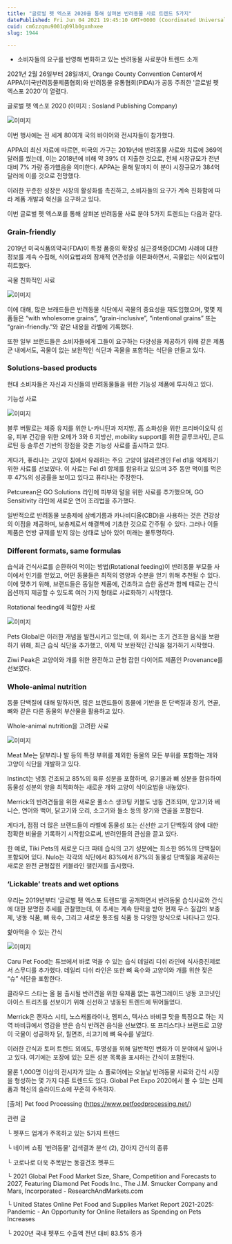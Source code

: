 ```yaml
---
title: "글로벌 펫 엑스포 2020을 통해 살펴본 반려동물 사료 트렌드 5가지"
datePublished: Fri Jun 04 2021 19:45:10 GMT+0000 (Coordinated Universal Time)
cuid: cm6zzqmu9001q09lb0gxmhxee
slug: 1944

---
```



- 소비자들의 요구를 반영해 변화하고 있는 반려동물 사료분야 트렌드 소개

2021년 2월 26일부터 28일까지, Orange County Convention Center에서 APPA(미국반려동물제품협회)와 반려동물 유통협회(PIDA)가 공동 주최한 '글로벌 펫 엑스포 2020'이 열렸다.

글로벌 펫 엑스포 2020 (이미지 : Sosland Publishing Company)

![이미지](https://cdn.hashnode.com/res/hashnode/image/upload/v1739248636376/15eb6e0e-aa5a-4bed-946a-59d6c5dc1a6a.jpeg)

이번 행사에는 전 세계 80여개 국의 바이어와 전시자들이 참가했다.

APPA의 최신 자료에 따르면, 미국의 가구는 2019년에 반려동물 사료와 치료에 369억 달러를 썼는데, 이는 2018년에 비해 약 39% 더 지출한 것으로, 전체 시장규모가 전년 대비 7% 가량 증가했음을 의미한다. APPA는 올해 말까지 이 분야 시장규모가 384억 달러에 이를 것으로 전망했다.

이러한 꾸준한 성장은 시장의 활성화를 촉진하고, 소비자들의 요구가 계속 진화함에 따라 제품 개발과 혁신을 요구하고 있다.

이번 글로벌 펫 엑스포를 통해 살펴본 반려동물 사료 분야 5가지 트렌드는 다음과 같다.

### Grain-friendly

2019년 미국식품의약국(FDA)이 특정 품종의 확장성 심근경색증(DCM) 사례에 대한 정보를 계속 수집해, 식이요법과의 잠재적 연관성을 이론화하면서, 곡물없는 식이요법이 히트했다.

곡물 친화적인 사료

![이미지](https://cdn.hashnode.com/res/hashnode/image/upload/v1739248638826/32e41c91-e1e7-446f-8f0f-73ce9b09bc9b.jpeg)

이에 대해, 많은 브래드들은 반려동물 식단에서 곡물의 중요성을 재도입했으며, 몇몇 제품들은 “with wholesome grains”, “grain-inclusive”, “intentional grains” 또는 “grain-friendly.”와 같은 내용을 라벨에 기록했다.

또한 일부 브랜드들은 소비자들에게 그들이 요구하는 다양성을 제공하기 위해 같은 제품군 내에서도, 곡물이 없는 보완적인 식단과 곡물을 포함하는 식단을 만들고 있다.

### Solutions-based products

현대 소비자들은 자신과 자신들의 반려동물들을 위한 기능성 제품에 투자하고 있다.

기능성 사료

![이미지](https://cdn.hashnode.com/res/hashnode/image/upload/v1739248641277/e6582c8d-a586-4c3a-8499-68842dd2f1b8.jpeg)

블루 버팔로는 체중 유지를 위한 L-카니틴과 저지방, 高 소화성을 위한 프리바이오틱 섬유, 피부 건강을 위한 오메가 3와 6 지방산, mobility support를 위한 글루코사민, 콘드로틴 등 솔루션 기반의 장점을 갖춘 기능성 사료를 출시하고 있다.

게다가, 퓨리나는 고양이 침에서 유래하는 주요 고양이 알레르겐인 Fel d1을 억제하기 위한 사료를 선보였다. 이 사료는 Fel d1 항체를 함유하고 있으며 3주 동안 먹이를 먹은 후 47%의 성공률을 보이고 있다고 퓨리나는 주장한다.

Petcurean은 GO Solutions 라인에 피부와 털을 위한 사료를 추가했으며, GO Sensitivity 라인에 새로운 연어 조리법을 추가했다.

일반적으로 반려동물 보충제에 삼베기름과 카나비디올(CBD)을 사용하는 것은 건강상의 이점을 제공하며, 보충제로서 해결책에 기초한 것으로 간주될 수 있다. 그러나 이들 제품은 연방 규제를 받지 않는 상태로 남아 있어 미래는 불투명하다.

### Different formats, same formulas

습식과 건식사료를 순환하여 먹이는 방법(Rotational feeding)이 반려동물 부모들 사이에서 인기를 얻었고, 어떤 동물들은 최적의 영양과 수분을 얻기 위해 추천될 수 있다. 이에 맞추기 위해, 브랜드들은 동일한 제품에, 건조하고 습한 옵션과 함께 때로는 간식 옵션까지 제공할 수 있도록 여러 가지 형태로 사료화하기 시작했다.

Rotational feeding에 적합한 사료

![이미지](https://cdn.hashnode.com/res/hashnode/image/upload/v1739248643463/3bf4d4b0-8de2-46bf-803a-ea009f3000cb.jpeg)

Pets Global은 이러한 개념을 발전시키고 있는데, 이 회사는 초기 건조한 음식을 보완하기 위해, 최근 습식 식단을 추가했고, 이제 막 보완적인 간식을 첨가하기 시작했다.

Ziwi Peak은 고양이와 개를 위한 완전하고 균형 잡힌 다이어트 제품인 Provenance를 선보였다.

### Whole-animal nutrition

동물 단백질에 대해 말하자면, 많은 브랜드들이 동물에 기반을 둔 단백질과 장기, 연골, 뼈와 같은 다른 동물의 부산물을 활용하고 있다.

Whole-animal nutrition을 고려한 사료

![이미지](https://cdn.hashnode.com/res/hashnode/image/upload/v1739248645739/97138f91-b77c-423a-a6d2-f19c75f36587.jpeg)

Meat Me는 닭부리나 발 등의 특정 부위를 제외한 동물의 모든 부위를 포함하는 개와 고양이 식단을 개발하고 있다.

Instinct는 냉동 건조되고 85%의 육류 성분을 포함하며, 유기물과 뼈 성분을 함유하여 동물성 성분의 양을 최적화하는 새로운 개와 고양이 식이요법을 내놓았다.

Merrick의 반려견들을 위한 새로운 풀소스 생코팅 키블도 냉동 건조되며, 양고기와 베니슨, 연어와 백어, 닭고기와 오리, 소고기와 들소 등의 장기와 연골을 포함한다.

게다가, 점점 더 많은 브랜드들이 라벨에 동물성 또는 신선한 고기 단백질의 양에 대한 정확한 비율을 기록하기 시작함으로써, 반려인들의 관심을 끌고 있다.

한 예로, Tiki Pets의 새로운 다크 파테 습식의 고기 성분에는 최소한 95%의 단백질이 포함되어 있다. Nulo는 각각의 식단에서 83%에서 87%의 동물성 단백질을 제공하는 새로운 완전 균형잡힌 키블라인 챌린저를 출시했다.

### ‘Lickable’ treats and wet options

우리는 2019년부터 ‘글로벌 펫 엑스포 트렌드’를 공개하면서 반려동물 습식사료와 간식에 대한 분명한 추세를 관찰했는데, 이 추세는 계속 탄력을 받아 현재 무스 질감의 보충제, 냉동 식품, 뼈 육수, 그리고 새로운 통조림 식품 등 다양한 방식으로 나타나고 있다.

핥아먹을 수 있는 간식

![이미지](https://cdn.hashnode.com/res/hashnode/image/upload/v1739248647767/905e1800-1ae7-4edb-995b-21c1cdbaeaa5.jpeg)

Caru Pet Food는 튜브에서 바로 먹을 수 있는 습식 데일리 디쉬 라인에 식사증진제로서 스무디를 추가했다. 데일리 디쉬 라인은 또한 뼈 육수와 고양이와 개를 위한 젖은 “슈” 식단을 포함한다.

클라우드 스타는 올 봄 출시될 반려견을 위한 유제품 없는 휴먼그레이드 냉동 코코넛인 아이스 트리츠를 선보이기 위해 신선하고 냉동된 트렌드에 뛰어들었다.

Merrick은 캔자스 시티, 노스캐롤라이나, 멤피스, 텍사스 바비큐 맛을 특징으로 하는 지역 바비큐에서 영감을 받은 습식 반려견 음식을 선보였다. 또 프리스티나 브랜드로 고양이 국물이 성공하자 닭, 칠면조, 쇠고기에 뼈 육수를 넣었다.

이러한 간식과 토퍼 트렌드 외에도, 투명성을 위해 일반적인 변화가 이 분야에서 일어나고 있다. 여기에는 포장에 있는 모든 성분 목록을 표시하는 간식이 포함된다.

물론 1,000명 이상의 전시자가 있는 쇼 플로어에는 오늘날 반려동물 사료와 간식 시장을 형성하는 몇 가지 다른 트렌드도 있다. Global Pet Expo 2020에서 볼 수 있는 신제품과 혁신의 슬라이드쇼에 꾸준히 주목하자.

[출처] Pet food Processing (https://www.petfoodprocessing.net/)

관련 글

└ 펫푸드 업계가 주목하고 있는 5가지 트렌드

└ 네이버 쇼핑 '반려동물' 검색결과 분석 (2), 강아지 간식의 종류

└ 코로나로 더욱 주목받는 동결건조 펫푸드

└ 2021 Global Pet Food Market Size, Share, Competition and Forecasts to 2027, Featuring Diamond Pet Foods Inc., The J.M. Smucker Company and Mars, Incorporated - ResearchAndMarkets.com

└ United States Online Pet Food and Supplies Market Report 2021-2025: Pandemic - An Opportunity for Online Retailers as Spending on Pets Increases

└ 2020년 국내 펫푸드 수출액 전년 대비 83.5% 증가